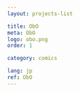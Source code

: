 ```yaml
---
layout: projects-list

title: ObO
meta: ObO
logo: obo.png
order: 1

category: comics

lang: jp
ref: ObO
---
```

